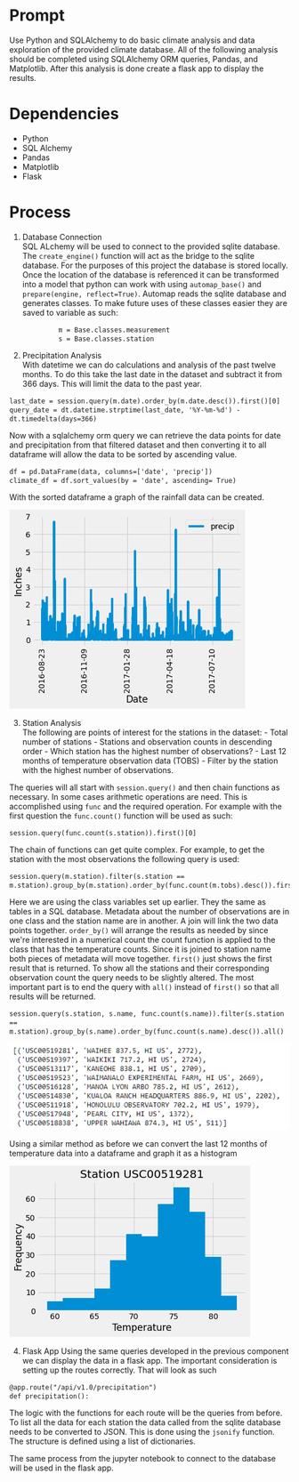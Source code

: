 # Prompt
Use Python and SQLAlchemy to do basic climate analysis and data exploration of the provided climate database. All of the following analysis should be completed using SQLAlchemy ORM queries, Pandas, and Matplotlib. After this analysis is done create a flask app to display the results.

# Dependencies 
- Python
- SQL Alchemy
- Pandas
- Matplotlib
- Flask

# Process
1. Database Connection  
        SQL ALchemy will be used to connect to the provided sqlite database. The `create_engine()` function will act as the bridge to the sqlite database. For the purposes of this project the database is stored locally. Once the location of the database is referenced it can be transformed into a model that python can work with using `automap_base()` and `prepare(engine, reflect=True)`. Automap reads the sqlite database and generates classes. To make future uses of these classes easier they are saved to variable as such:
        
  
                m = Base.classes.measurement
                s = Base.classes.station
                
    
2. Precipitation Analysis  
        With datetime we can do calculations and analysis of the past twelve months. To do this take the last date in the dataset and subtract it from 366 days. This will limit the data to the past year.
 ```
 last_date = session.query(m.date).order_by(m.date.desc()).first()[0]
 query_date = dt.datetime.strptime(last_date, '%Y-%m-%d') - dt.timedelta(days=366)
 ```
Now with a sqlalchemy orm query we can retrieve the data points for date and precipitation from that filtered dataset and then converting it to all dataframe will allow the data to be sorted by ascending value.

 ```
 df = pd.DataFrame(data, columns=['date', 'precip'])
 climate_df = df.sort_values(by = 'date', ascending= True)
 ```
        
With the sorted dataframe a graph of the rainfall data can be created.

<img src="images/rain_chart.png" height="auto">

3. Station Analysis  
        The following are points of interest for the stations in the dataset:
        - Total number of stations
        - Stations and observation counts in descending order
        - Which station has the highest number of observations?
        - Last 12 months of temperature observation data (TOBS)
        - Filter by the station with the highest number of observations.


The queries will all start with `session.query()` and then chain functions as necessary. In some cases arithmetic operations are need. This is accomplished using `func` and the required operation. For example with the first question the `func.count()` function will be used as such:
```
session.query(func.count(s.station)).first()[0]
```
The chain of functions can get quite complex. For example, to get the station with the most observations the following query is used:
```
session.query(m.station).filter(s.station == m.station).group_by(m.station).order_by(func.count(m.tobs).desc()).first()
```
Here we are using the class variables set up earlier. They the same as tables in a SQL database. Metadata about the number of observations are in one class and the station name are in another. A join will link the two data points together. `order_by()` will arrange the results as needed by since we're interested in a numerical count the count function is applied to the class that has the temperature counts. Since it is joined to station name both pieces of metadata will move together. `first()` just shows the first result that is returned. To show all the stations and their corresponding observation count the query needs to be slightly altered. The most important part is to end the query with `all()` instead of `first()` so that all results will be returned.
```
session.query(s.station, s.name, func.count(s.name)).filter(s.station == m.station).group_by(s.name).order_by(func.count(s.name).desc()).all()
```

<img src="images/query.png" height="auto">

Using a similar method as before we can convert the last 12 months of temperature data into a dataframe and graph it as a histogram

<img src="images/histogram.png" height="auto">

4. Flask App
        Using the same queries developed in the previous component we can display the data in a flask app. The important consideration is setting up the routes correctly. That will look as such
```
@app.route("/api/v1.0/precipitation")
def precipitation():
```
The logic with the functions for each route will be the queries from before. To list all the data for each station the data called from the sqlite database needs to be converted to JSON. This is done using the `jsonify` function. The structure is defined using a list of dictionaries.

The same process from the jupyter notebook to connect to the database will be used in the flask app.
